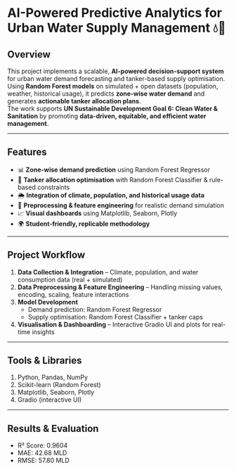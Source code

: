 # AI-Powered Predictive Analytics for Urban Water Supply Management 💧🤖

## Overview  
This project implements a scalable, **AI-powered decision-support system** for urban water demand forecasting and tanker-based supply optimisation. Using **Random Forest models** on simulated + open datasets (population, weather, historical usage), it predicts **zone-wise water demand** and generates **actionable tanker allocation plans**.  
The work supports **UN Sustainable Development Goal 6: Clean Water & Sanitation** by promoting **data-driven, equitable, and efficient water management**.  

---

## Features  
- 📊 **Zone-wise demand prediction** using Random Forest Regressor  
- 🚚 **Tanker allocation optimisation** with Random Forest Classifier & rule-based constraints  
- 🌦️ **Integration of climate, population, and historical usage data**  
- 🧹 **Preprocessing & feature engineering** for realistic demand simulation  
- 📈 **Visual dashboards** using Matplotlib, Seaborn, Plotly  
- 🌍 **Student-friendly, replicable methodology**  

---

## Project Workflow  
1. **Data Collection & Integration** – Climate, population, and water consumption data (real + simulated)  
2. **Data Preprocessing & Feature Engineering** – Handling missing values, encoding, scaling, feature interactions  
3. **Model Development**  
   - Demand prediction: Random Forest Regressor  
   - Supply optimisation: Random Forest Classifier + tanker caps  
4. **Visualisation & Dashboarding** – Interactive Gradio UI and plots for real-time insights  

---

## Tools & Libraries
1. Python, Pandas, NumPy
2. Scikit-learn (Random Forest)
3. Matplotlib, Seaborn, Plotly
4. Gradio (interactive UI)

---

## Results & Evaluation
- R² Score: 0.9604
- MAE: 42.68 MLD
- RMSE: 57.80 MLD


